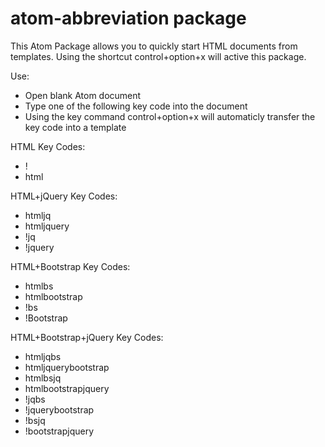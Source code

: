 # atom-abbreviation package

This Atom Package allows you to quickly start HTML documents from templates. Using the shortcut control+option+x will active this package.

Use:

- Open blank Atom document
- Type one of the following key code into the document
- Using the key command control+option+x will automaticly transfer the key code into a template



HTML Key Codes:

- !
- html

HTML+jQuery Key Codes:

- htmljq
- htmljquery
- !jq
- !jquery

HTML+Bootstrap Key Codes:

- htmlbs
- htmlbootstrap
- !bs
- !Bootstrap

HTML+Bootstrap+jQuery Key Codes:

- htmljqbs
- htmljquerybootstrap
- htmlbsjq
- htmlbootstrapjquery
- !jqbs
- !jquerybootstrap
- !bsjq
- !bootstrapjquery
